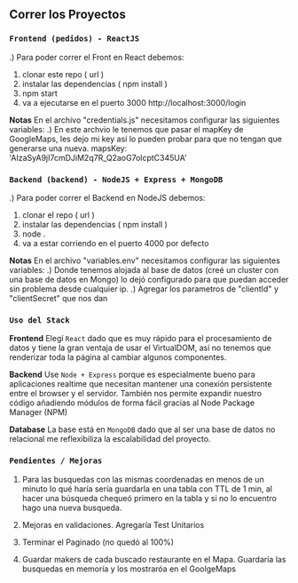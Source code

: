 ## Correr los Proyectos

### `Frontend (pedidos) - ReactJS`

.) Para poder correr el Front en React debemos:
 1) clonar este repo ( url )
 2) instalar las dependencias ( npm install )
 3) npm start 
 4) va a ejecutarse en el puerto 3000
    http://localhost:3000/login

  **Notas**
  En el archivo "credentials.js" necesitamos configurar las siguientes variables:
     .) En este archvio le tenemos que pasar el mapKey de GoogleMaps, les dejo mi key así lo pueden probar para que no tengan que generarse una nueva.
        mapsKey: 'AIzaSyA9jI7cmDJiM2q7R_Q2aoG7olcptC345UA'

### `Backend (backend) - NodeJS + Express + MongoDB`

.) Para poder correr el Backend en NodeJS debemos:
  1) clonar el repo ( url )
  2) instalar las dependencias ( npm install )
  3) node .
  4) va a estar corriendo en el puerto 4000 por defecto

**Notas**
  En el archivo "variables.env" necesitamos configurar las siguientes variables:
    .) Donde tenemos alojada al base de datos (creé un cluster con una base de datos en Mongo) lo dejó configurado para que puedan acceder sin problema desde      cualquier ip.
    .) Agregar los parametros de "clientId" y "clientSecret" que nos dan


### `Uso del Stack`
**Frontend**
Elegí `React` dado que es muy rápido para el procesamiento de datos y tiene la gran ventaja de usar el VirtualDOM, así no tenemos que renderizar toda la página al cambiar algunos componentes.

**Backend**
Use `Node + Express` porque es especialmente bueno para aplicaciones realtime que necesitan mantener una conexión persistente entre el browser y el servidor.
También nos permite expandir nuestro código añadiendo módulos de forma fácil gracias al Node Package Manager (NPM)

**Database**
La base está en `MongoDB` dado que al ser una base de datos no relacional me reflexibiliza la escalabilidad del proyecto.


### `Pendientes / Mejoras`
1) Para las busquedas con las mismas coordenadas en menos de un minuto lo qué haría sería guardarla en una tabla con TTL de 1 min, al hacer una búsqueda chequeó primero en la tabla y si no lo encuentro hago una nueva busqueda.

2) Mejoras en validaciones. Agregaría Test Unitarios

3) Terminar el Paginado (no quedó al 100%)

4) Guardar makers de cada buscado restaurante en el Mapa. Guardaría las busquedas en memoría y los mostraróa en el GoolgeMaps


